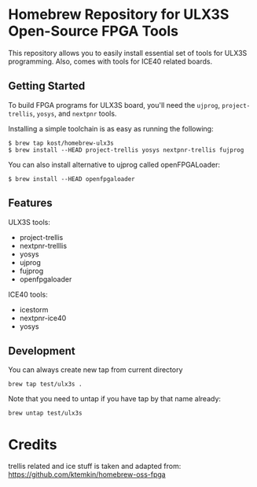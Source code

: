 # Homebrew Repository for ULX3S Open-Source FPGA Tools

This repository allows you to easily install essential set of tools for ULX3S programming. Also, comes with tools for ICE40 related boards.


## Getting Started

To build FPGA programs for ULX3S board, you'll need the `ujprog`, `project-trellis`, `yosys`, and `nextpnr` tools.

Installing a simple toolchain is as easy as running the following:

```
$ brew tap kost/homebrew-ulx3s
$ brew install --HEAD project-trellis yosys nextpnr-trellis fujprog
```

You can also install alternative to ujprog called openFPGALoader:

```
$ brew install --HEAD openfpgaloader
```

## Features

ULX3S tools:

  - project-trellis
  - nextpnr-trelllis
  - yosys
  - ujprog
  - fujprog
  - openfpgaloader

ICE40 tools:

  - icestorm
  - nextpnr-ice40
  - yosys

## Development

You can always create new tap from current directory
```
brew tap test/ulx3s .
```

Note that you need to untap if you have tap by that name already:
```
brew untap test/ulx3s
```

# Credits

trellis related and ice stuff is taken and adapted from: https://github.com/ktemkin/homebrew-oss-fpga
